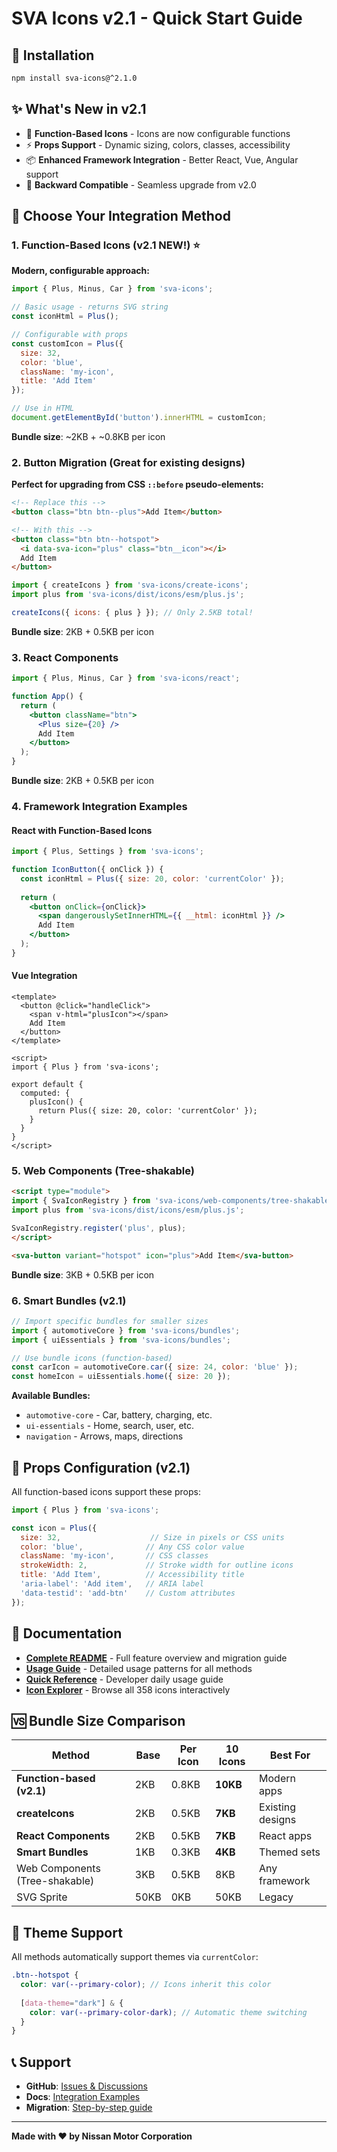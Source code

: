 # SVA Icons v2.1 - Quick Start Guide

## 🚀 Installation

```bash
npm install sva-icons@^2.1.0
```

## ✨ What's New in v2.1

- 🎯 **Function-Based Icons** - Icons are now configurable functions
- ⚡ **Props Support** - Dynamic sizing, colors, classes, accessibility
- 📦 **Enhanced Framework Integration** - Better React, Vue, Angular support
- 🔄 **Backward Compatible** - Seamless upgrade from v2.0

## 🎯 Choose Your Integration Method

### 1. Function-Based Icons (v2.1 NEW!) ⭐

**Modern, configurable approach:**

```javascript
import { Plus, Minus, Car } from 'sva-icons';

// Basic usage - returns SVG string
const iconHtml = Plus();

// Configurable with props
const customIcon = Plus({
  size: 32,
  color: 'blue',
  className: 'my-icon',
  title: 'Add Item'
});

// Use in HTML
document.getElementById('button').innerHTML = customIcon;
```

**Bundle size**: ~2KB + ~0.8KB per icon

### 2. Button Migration (Great for existing designs)

**Perfect for upgrading from CSS `::before` pseudo-elements:**

```html
<!-- Replace this -->
<button class="btn btn--plus">Add Item</button>

<!-- With this -->
<button class="btn btn--hotspot">
  <i data-sva-icon="plus" class="btn__icon"></i>
  Add Item
</button>
```

```javascript
import { createIcons } from 'sva-icons/create-icons';
import plus from 'sva-icons/dist/icons/esm/plus.js';

createIcons({ icons: { plus } }); // Only 2.5KB total!
```

**Bundle size**: 2KB + 0.5KB per icon

### 3. React Components

```jsx
import { Plus, Minus, Car } from 'sva-icons/react';

function App() {
  return (
    <button className="btn">
      <Plus size={20} />
      Add Item
    </button>
  );
}
```

**Bundle size**: 2KB + 0.5KB per icon

### 4. Framework Integration Examples

#### React with Function-Based Icons
```jsx
import { Plus, Settings } from 'sva-icons';

function IconButton({ onClick }) {
  const iconHtml = Plus({ size: 20, color: 'currentColor' });
  
  return (
    <button onClick={onClick}>
      <span dangerouslySetInnerHTML={{ __html: iconHtml }} />
      Add Item
    </button>
  );
}
```

#### Vue Integration
```vue
<template>
  <button @click="handleClick">
    <span v-html="plusIcon"></span>
    Add Item
  </button>
</template>

<script>
import { Plus } from 'sva-icons';

export default {
  computed: {
    plusIcon() {
      return Plus({ size: 20, color: 'currentColor' });
    }
  }
}
</script>
```

### 5. Web Components (Tree-shakable)

```html
<script type="module">
import { SvaIconRegistry } from 'sva-icons/web-components/tree-shakable';
import plus from 'sva-icons/dist/icons/esm/plus.js';

SvaIconRegistry.register('plus', plus);
</script>

<sva-button variant="hotspot" icon="plus">Add Item</sva-button>
```

**Bundle size**: 3KB + 0.5KB per icon

### 6. Smart Bundles (v2.1)

```javascript
// Import specific bundles for smaller sizes
import { automotiveCore } from 'sva-icons/bundles';
import { uiEssentials } from 'sva-icons/bundles';

// Use bundle icons (function-based)
const carIcon = automotiveCore.car({ size: 24, color: 'blue' });
const homeIcon = uiEssentials.home({ size: 20 });
```

**Available Bundles:**
- `automotive-core` - Car, battery, charging, etc.
- `ui-essentials` - Home, search, user, etc.
- `navigation` - Arrows, maps, directions

## 🔧 Props Configuration (v2.1)

All function-based icons support these props:

```javascript
import { Plus } from 'sva-icons';

const icon = Plus({
  size: 32,                    // Size in pixels or CSS units
  color: 'blue',              // Any CSS color value
  className: 'my-icon',       // CSS classes
  strokeWidth: 2,             // Stroke width for outline icons
  title: 'Add Item',          // Accessibility title
  'aria-label': 'Add item',   // ARIA label
  'data-testid': 'add-btn'    // Custom attributes
});
```

## 📖 Documentation

- **[Complete README](./README.md)** - Full feature overview and migration guide
- **[Usage Guide](./USAGE.md)** - Detailed usage patterns for all methods
- **[Quick Reference](./QUICK_REFERENCE.md)** - Developer daily usage guide
- **[Icon Explorer](./docs/)** - Browse all 358 icons interactively

## 🆚 Bundle Size Comparison

| Method | Base | Per Icon | 10 Icons | Best For |
|--------|------|----------|----------|----------|
| **Function-based (v2.1)** | 2KB | 0.8KB | **10KB** | Modern apps |
| **createIcons** | 2KB | 0.5KB | **7KB** | Existing designs |
| **React Components** | 2KB | 0.5KB | **7KB** | React apps |
| **Smart Bundles** | 1KB | 0.3KB | **4KB** | Themed sets |
| Web Components (Tree-shakable) | 3KB | 0.5KB | 8KB | Any framework |
| SVG Sprite | 50KB | 0KB | 50KB | Legacy |

## 🎨 Theme Support

All methods automatically support themes via `currentColor`:

```scss
.btn--hotspot {
  color: var(--primary-color); // Icons inherit this color
  
  [data-theme="dark"] & {
    color: var(--primary-color-dark); // Automatic theme switching
  }
}
```

## 📞 Support

- **GitHub**: [Issues & Discussions](https://github.com/nissan/sva-icons/issues)  
- **Docs**: [Integration Examples](./.test/INTEGRATION_EXAMPLES.md)  
- **Migration**: [Step-by-step guide](./.test/FRAMEWORK_INTEGRATION_GUIDE.md)

---

**Made with ❤️ by Nissan Motor Corporation**
